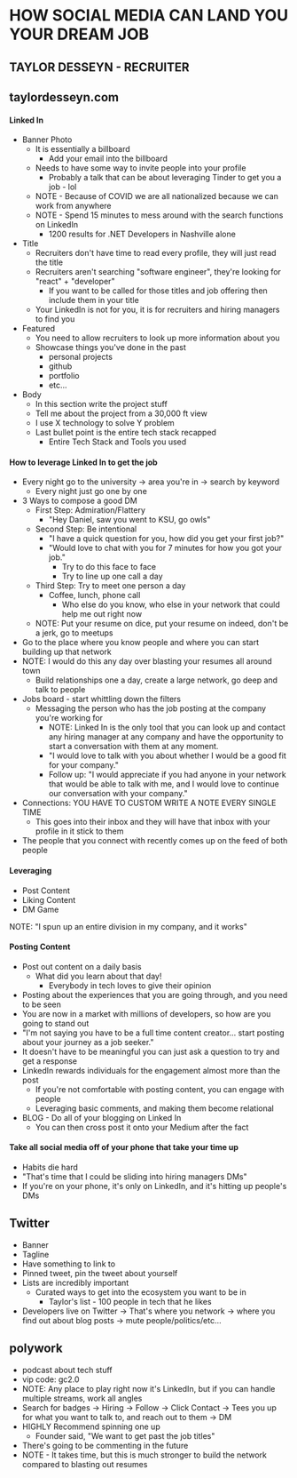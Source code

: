 # HOW SOCIAL MEDIA CAN LAND YOU YOUR DREAM JOB

## TAYLOR DESSEYN - RECRUITER

## taylordesseyn.com

#### Linked In

- Banner Photo
  - It is essentially a billboard
    - Add your email into the billboard
  - Needs to have some way to invite people into your profile
    - Probably a talk that can be about leveraging Tinder to get you a job - lol
  - NOTE - Because of COVID we are all nationalized because we can work from anywhere
  - NOTE - Spend 15 minutes to mess around with the search functions on LinkedIn
    - 1200 results for .NET Developers in Nashville alone
- Title
  - Recruiters don't have time to read every profile, they will just read the title
  - Recruiters aren't searching "software engineer", they're looking for "react" + "developer"
    - If you want to be called for those titles and job offering then include them in your title
  - Your LinkedIn is not for you, it is for recruiters and hiring managers to find you
- Featured
  - You need to allow recruiters to look up more information about you
  - Showcase things you've done in the past
    - personal projects
    - github
    - portfolio
    - etc...
- Body
  - In this section write the project stuff
  - Tell me about the project from a 30,000 ft view
  - I use X technology to solve Y problem
  - Last bullet point is the entire tech stack recapped
    - Entire Tech Stack and Tools you used

#### How to leverage Linked In to get the job

- Every night go to the university -> area you're in -> search by keyword
  - Every night just go one by one
- 3 Ways to compose a good DM
  - First Step: Admiration/Flattery
    - "Hey Daniel, saw you went to KSU, go owls"
  - Second Step: Be intentional
    - "I have a quick question for you, how did you get your first job?"
    - "Would love to chat with you for 7 minutes for how you got your job."
      - Try to do this face to face
      - Try to line up one call a day
  - Third Step: Try to meet one person a day
    - Coffee, lunch, phone call
      - Who else do you know, who else in your network that could help me out right now
  - NOTE: Put your resume on dice, put your resume on indeed, don't be a jerk, go to meetups
- Go to the place where you know people and where you can start building up that network
- NOTE: I would do this any day over blasting your resumes all around town
  - Build relationships one a day, create a large network, go deep and talk to people
- Jobs board - start whittling down the filters
  - Messaging the person who has the job posting at the company you're working for
    - NOTE: Linked In is the only tool that you can look up and contact any hiring manager at any company and have the opportunity to start a conversation with them at any moment.
    - "I would love to talk with you about whether I would be a good fit for your company."
    - Follow up: "I would appreciate if you had anyone in your network that would be able to talk with me, and I would love to continue our conversation with your company."
- Connections: YOU HAVE TO CUSTOM WRITE A NOTE EVERY SINGLE TIME
  - This goes into their inbox and they will have that inbox with your profile in it stick to them
- The people that you connect with recently comes up on the feed of both people

#### Leveraging

- Post Content
- Liking Content
- DM Game

NOTE: "I spun up an entire division in my company, and it works"

#### Posting Content

- Post out content on a daily basis
  - What did you learn about that day!
    - Everybody in tech loves to give their opinion
- Posting about the experiences that you are going through, and you need to be seen
- You are now in a market with millions of developers, so how are you going to stand out
- "I'm not saying you have to be a full time content creator... start posting about your journey as a job seeker."
- It doesn't have to be meaningful you can just ask a question to try and get a response
- LinkedIn rewards individuals for the engagement almost more than the post
  - If you're not comfortable with posting content, you can engage with people
  - Leveraging basic comments, and making them become relational
- BLOG - Do all of your blogging on Linked In
  - You can then cross post it onto your Medium after the fact

#### Take all social media off of your phone that take your time up

- Habits die hard
- "That's time that I could be sliding into hiring managers DMs"
- If you're on your phone, it's only on LinkedIn, and it's hitting up people's DMs

## Twitter

- Banner
- Tagline
- Have something to link to
- Pinned tweet, pin the tweet about yourself
- Lists are incredibly important
  - Curated ways to get into the ecosystem you want to be in
    - Taylor's list - 100 people in tech that he likes
- Developers live on Twitter -> That's where you network -> where you find out about blog posts -> mute people/politics/etc...

## polywork

- podcast about tech stuff
- vip code: gc2.0
- NOTE: Any place to play right now it's LinkedIn, but if you can handle multiple streams, work all angles
- Search for badges -> Hiring -> Follow -> Click Contact -> Tees you up for what you want to talk to, and reach out to them -> DM
- HIGHLY Recommend spinning one up
  - Founder said, "We want to get past the job titles"
- There's going to be commenting in the future
- NOTE - It takes time, but this is much stronger to build the network compared to blasting out resumes
